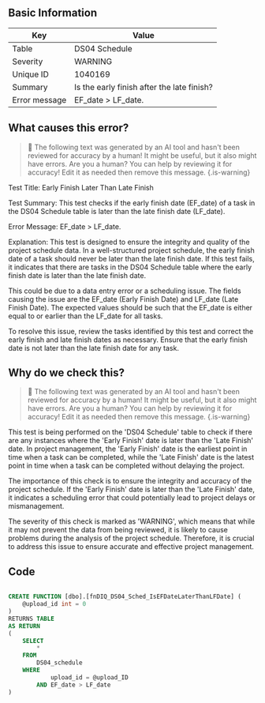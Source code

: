 ## Basic Information
| Key         | Value          |
|-------------|----------------|
| Table       | DS04 Schedule |
| Severity    | WARNING |
| Unique ID   | 1040169   |
| Summary     | Is the early finish after the late finish? |
| Error message | EF_date > LF_date. |

## What causes this error?

> :robot: The following text was generated by an AI tool and hasn't been reviewed for accuracy by a human! It might be useful, but it also might have errors. Are you a human? You can help by reviewing it for accuracy! Edit it as needed then remove this message.
{.is-warning}

Test Title: Early Finish Later Than Late Finish

Test Summary: This test checks if the early finish date (EF_date) of a task in the DS04 Schedule table is later than the late finish date (LF_date). 

Error Message: EF_date > LF_date.

Explanation: This test is designed to ensure the integrity and quality of the project schedule data. In a well-structured project schedule, the early finish date of a task should never be later than the late finish date. If this test fails, it indicates that there are tasks in the DS04 Schedule table where the early finish date is later than the late finish date. 

This could be due to a data entry error or a scheduling issue. The fields causing the issue are the EF_date (Early Finish Date) and LF_date (Late Finish Date). The expected values should be such that the EF_date is either equal to or earlier than the LF_date for all tasks. 

To resolve this issue, review the tasks identified by this test and correct the early finish and late finish dates as necessary. Ensure that the early finish date is not later than the late finish date for any task.
## Why do we check this?

> :robot: The following text was generated by an AI tool and hasn't been reviewed for accuracy by a human! It might be useful, but it also might have errors. Are you a human? You can help by reviewing it for accuracy! Edit it as needed then remove this message.
{.is-warning}

This test is being performed on the 'DS04 Schedule' table to check if there are any instances where the 'Early Finish' date is later than the 'Late Finish' date. In project management, the 'Early Finish' date is the earliest point in time when a task can be completed, while the 'Late Finish' date is the latest point in time when a task can be completed without delaying the project. 

The importance of this check is to ensure the integrity and accuracy of the project schedule. If the 'Early Finish' date is later than the 'Late Finish' date, it indicates a scheduling error that could potentially lead to project delays or mismanagement. 

The severity of this check is marked as 'WARNING', which means that while it may not prevent the data from being reviewed, it is likely to cause problems during the analysis of the project schedule. Therefore, it is crucial to address this issue to ensure accurate and effective project management.
## Code

```sql

CREATE FUNCTION [dbo].[fnDIQ_DS04_Sched_IsEFDateLaterThanLFDate] (
	@upload_id int = 0
)
RETURNS TABLE
AS RETURN
(
	SELECT
		*
	FROM
		DS04_schedule
	WHERE
			upload_id = @upload_ID
		AND EF_date > LF_date
)
```
